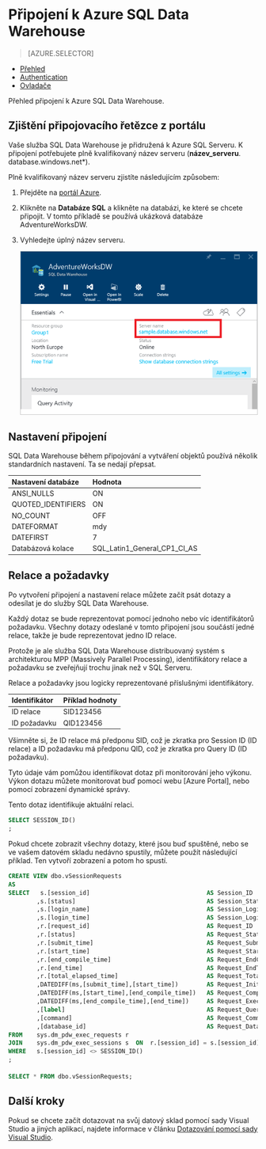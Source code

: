 <properties
   pageTitle="Připojení k Azure SQL Data Warehouse | Microsoft Azure"
   description="Přehled připojení pro připojení k Azure SQL Data Warehouse"
   services="sql-data-warehouse"
   documentationCenter="NA"
   authors="sonyam"
   manager="barbkess"
   editor=""/>

<tags
   ms.service="sql-data-warehouse"
   ms.devlang="NA"
   ms.topic="get-started-article"
   ms.tgt_pltfrm="NA"
   ms.workload="data-services"
   ms.date="06/20/2016"
   ms.author="sonyama;barbkess"/>

# Připojení k Azure SQL Data Warehouse

> [AZURE.SELECTOR]
- [Přehled](sql-data-warehouse-connect-overview.md)
- [Authentication](sql-data-warehouse-authentication.md)
- [Ovladače](sql-data-warehouse-connection-strings.md)

Přehled připojení k Azure SQL Data Warehouse. 

## Zjištění připojovacího řetězce z portálu

Vaše služba SQL Data Warehouse je přidružená k Azure SQL Serveru. K připojení potřebujete plně kvalifikovaný název serveru (**název_serveru**. database.windows.net*).

Plně kvalifikovaný název serveru zjistíte následujícím způsobem:

1. Přejděte na [portál Azure][].
2. Klikněte na **Databáze SQL** a klikněte na databázi, ke které se chcete připojit. V tomto příkladě se používá ukázková databáze AdventureWorksDW.
3. Vyhledejte úplný název serveru.

    ![Úplný název serveru][1]

## Nastavení připojení
SQL Data Warehouse během připojování a vytváření objektů používá několik standardních nastavení. Ta se nedají přepsat.

| Nastavení databáze   | Hodnota                        |
| :----------------- | :--------------------------- |
| ANSI_NULLS         | ON                           |
| QUOTED_IDENTIFIERS | ON                           |
| NO_COUNT           | OFF                          |
| DATEFORMAT         | mdy                          |
| DATEFIRST          | 7                            |
| Databázová kolace | SQL_Latin1_General_CP1_CI_AS |

## Relace a požadavky
Po vytvoření připojení a nastavení relace můžete začít psát dotazy a odesílat je do služby SQL Data Warehouse.

Každý dotaz se bude reprezentovat pomocí jednoho nebo víc identifikátorů požadavku. Všechny dotazy odeslané v tomto připojení jsou součástí jedné relace, takže je bude reprezentovat jedno ID relace.

Protože je ale služba SQL Data Warehouse distribuovaný systém s architekturou MPP (Massively Parallel Processing), identifikátory relace a požadavku se zveřejňují trochu jinak než v SQL Serveru.

Relace a požadavky jsou logicky reprezentované příslušnými identifikátory.

| Identifikátor | Příklad hodnoty |
| :--------- | :------------ |
| ID relace | SID123456     |
| ID požadavku | QID123456     |

Všimněte si, že ID relace má předponu SID, což je zkratka pro Session ID (ID relace) a ID požadavku má předponu QID, což je zkratka pro Query ID (ID požadavku).

Tyto údaje vám pomůžou identifikovat dotaz při monitorování jeho výkonu. Výkon dotazu můžete monitorovat buď pomocí webu [Azure Portal], nebo pomocí zobrazení dynamické správy.

Tento dotaz identifikuje aktuální relaci.

```sql
SELECT SESSION_ID()
;
```

Pokud chcete zobrazit všechny dotazy, které jsou buď spuštěné, nebo se ve vašem datovém skladu nedávno spustily, můžete použít následující příklad. Ten vytvoří zobrazení a potom ho spustí.

```sql
CREATE VIEW dbo.vSessionRequests
AS
SELECT   s.[session_id]                                 AS Session_ID
        ,s.[status]                                     AS Session_Status
        ,s.[login_name]                                 AS Session_LoginName
        ,s.[login_time]                                 AS Session_LoginTime
        ,r.[request_id]                                 AS Request_ID
        ,r.[status]                                     AS Request_Status
        ,r.[submit_time]                                AS Request_SubmitTime
        ,r.[start_time]                                 AS Request_StartTime
        ,r.[end_compile_time]                           AS Request_EndCompileTime
        ,r.[end_time]                                   AS Request_EndTime
        ,r.[total_elapsed_time]                         AS Request_TotalElapsedDuration_ms
        ,DATEDIFF(ms,[submit_time],[start_time])        AS Request_InitiateDuration_ms
        ,DATEDIFF(ms,[start_time],[end_compile_time])   AS Request_CompileDuration_ms
        ,DATEDIFF(ms,[end_compile_time],[end_time])     AS Request_ExecDuration_ms
        ,[label]                                        AS Request_QueryLabel
        ,[command]                                      AS Request_Command
        ,[database_id]                                  AS Request_Database_ID
FROM    sys.dm_pdw_exec_requests r
JOIN    sys.dm_pdw_exec_sessions s  ON  r.[session_id] = s.[session_id]
WHERE   s.[session_id] <> SESSION_ID()
;

SELECT * FROM dbo.vSessionRequests;
```

## Další kroky

Pokud se chcete začít dotazovat na svůj datový sklad pomocí sady Visual Studio a jiných aplikací, najdete informace v článku [Dotazování pomocí sady Visual Studio][].


<!--Arcticles-->

[Dotazování pomocí sady Visual Studio]: ./sql-data-warehouse-query-visual-studio.md

<!--Other-->
[portál Azure]: https://portal.azure.com

<!--Image references-->

[1]: media/sql-data-warehouse-connect-overview/get-server-name.png





<!---HONumber=Aug16_HO4-->


